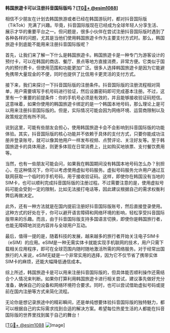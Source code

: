 **韩国旅遊卡可以注册抖音国际版吗？[[TG💪+ @esim1088](https://t.me/s/esim1088)]**

相信不少朋友在计划去韩国旅游或者已经在韩国游玩时，都对抖音国际版（TikTok）充满了兴趣。毕竟，抖音国际版现在已经成为全球年轻人分享生活、展示才华的重要平台之一。但问题是，很多小伙伴在尝试注册抖音国际版时遇到了各种各样的问题，尤其是当他们使用韩国旅遊卡作为主要支付方式时。那么，韩国旅遊卡到底能不能用来注册抖音国际版呢？

首先，让我们来了解一下什么是韩国旅遊卡。韩国旅遊卡是一种专门为游客设计的预付卡，可以在韩国的商店、餐厅、景点等地方直接消费，非常方便。它类似于国内的预付费卡，但使用范围和功能更加广泛。很多人选择韩国旅遊卡是因为它能避免携带大量现金的不便，同时也提供了比信用卡更灵活的支付方式。

接下来，我们来探讨一下抖音国际版的注册条件。抖音国际版的注册流程相对简单，用户需要填写手机号码进行验证，然后设置密码即可完成基本注册。不过，这里有一个重要的前提条件：你的手机号必须是有效的，并且能够接收验证码短信。这意味着，如果你使用的韩国旅遊卡绑定的是一个韩国本地号码，那么理论上是可以用来注册抖音国际版的。但是，实际情况可能会因为网络环境、运营商限制以及政策规定而有所不同。

说到这里，可能有些朋友会担心，使用韩国旅遊卡会不会影响到抖音国际版的功能体验。其实，抖音国际版的核心功能并不依赖于具体的支付方式，只要你能成功注册并登录账号，就可以像其他用户一样发布视频、点赞评论、关注好友等。至于韩国旅遊卡的具体用途，则更多体现在日常消费上，比如购买地铁票、支付餐饮费用等。

当然，也有一些朋友可能会问，如果我在韩国期间没有韩国本地号码怎么办？别担心，在这种情况下，你可以考虑使用虚拟号码服务。虚拟号码服务允许用户通过互联网获取一个临时的手机号码，用于接收验证码。这样，即使你在韩国没有当地的SIM卡，也可以顺利完成抖音国际版的注册过程。不过需要注意的是，使用虚拟号码可能会受到一定的限制，比如无法接打电话等，因此建议根据自己的需求权衡利弊后再做决定。

此外，还有一种方法就是在国内提前注册好抖音国际版账号，然后直接登录使用。这种方式的好处在于，你可以避开语言障碍和网络环境的影响，轻松享受抖音国际版带来的乐趣。而且，由于抖音国际版支持多国语言切换，即使你是韩国旅行者，也能无障碍地浏览内容并与全球用户互动。

最后，值得一提的是，随着科技的发展，越来越多的旅行者开始关注电子SIM卡（eSIM）的应用。eSIM是一种无需实体卡就能实现手机联网的技术，用户只需下载相关应用程序，即可在全球范围内随时随地激活所需的网络服务。对于经常出国旅行的人来说，eSIM无疑是一个非常实用的选择，因为它不仅节省了携带实体SIM卡的麻烦，还能大幅降低通信成本。

综上所述，韩国旅遊卡是可以用来注册抖音国际版的，但具体能否顺利操作还需结合个人情况来判断。如果你打算利用韩国旅遊卡进行相关尝试，建议事先做好充分准备，确保自己的设备和网络环境符合要求。同时，也可以尝试借助虚拟号码或提前在国内注册等方式来简化流程。

无论你是想记录旅途中的精彩瞬间，还是单纯想要体验抖音国际版的独特魅力，都可以根据自己的实际需求找到合适的解决方案。希望每位热爱生活的人都能在抖音国际版的世界里找到属于自己的舞台！

[[TG💪+ @esim1088](https://t.me/s/esim1088) ![Image](https://i.postimg.cc/4NQfJmqS/Snipaste-2025-05-13-00-14-12.png)]